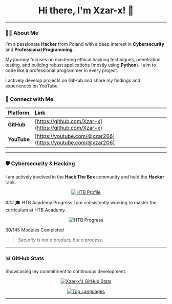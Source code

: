 <div align="center">
  <h1>Hi there, I'm Xzar-x! 👋</h1>
</div>

---

### 🧑‍💻 About Me

I'm a passionate **Hacker** from Poland with a deep interest in **Cybersecurity** and **Professional Programming**.

My journey focuses on mastering ethical hacking techniques, penetration testing, and building robust applications (mostly using **Python**). I aim to code like a professional programmer in every project.

I actively develop projects on GitHub and share my findings and experiences on YouTube.

### 🔗 Connect with Me

| Platform | Link |
| :--- | :--- |
| **GitHub** | [https://github.com/Xzar-x](https://github.com/Xzar-x) |
| **YouTube** | [https://youtube.com/@xzar206](https://youtube.com/@xzar206) |

---

### 🛡️ Cybersecurity & Hacking

I am actively involved in the **Hack The Box** community and hold the **Hacker** rank.

<div align="center">
  
  [![HTB Profile](https://img.shields.io/badge/HackTheBox-Hacker-blue?style=for-the-badge&logo=hackthebox&logoColor=white)](https://app.hackthebox.com/profile/1148597)
  
</div>
### 🎓 HTB Academy Progress
I am consistently working to master the curriculum at HTB Academy.

<div align="center">

  ![HTB Progress](https://img.shields.io/badge/HTB%20Modules-30%2F145%20(21%25)-00BFFF?style=for-the-badge)

</div>

30/145 Modules Completed

> *Security is not a product, but a process.*
>
---

### 📊 GitHub Stats

Showcasing my commitment to continuous development.

<div align="center">
  
  [![Xzar-x's GitHub Stats](https://github-readme-stats.vercel.app/api?username=Xzar-x&show_icons=true&theme=dark&hide_border=true&count_private=true&title_color=00BFFF&icon_color=00BFFF&text_color=CCCCCC)](https://github.com/Xzar-x)
  
  [![Top Languages](https://github-readme-stats.vercel.app/api/top-langs/?username=Xzar-x&layout=compact&theme=dark&hide_border=true&langs_count=5&title_color=00BFFF&text_color=CCCCCC)](https://github.com/Xzar-x)
  
</div>

---
